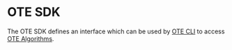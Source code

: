 # OTE SDK

The OTE SDK defines an interface which can be used by [OTE CLI](../ote_cli) to access [OTE Algorithms](../external).
